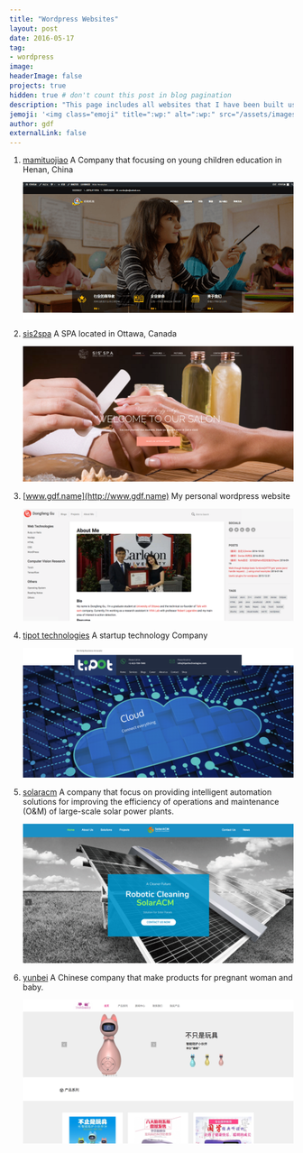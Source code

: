 ```yaml
---
title: "Wordpress Websites"
layout: post
date: 2016-05-17
tag:
- wordpress
image:
headerImage: false
projects: true
hidden: true # don't count this post in blog pagination
description: "This page includes all websites that I have been built using WordPress technique"
jemoji: '<img class="emoji" title=":wp:" alt=":wp:" src="/assets/images/icons/wp-icon.png" height="20" width="20" align="absmiddle">'
author: gdf
externalLink: false
---
```


1. [mamituojiao](http://www.mamituojiao.com/) A Company that focusing on young children education in Henan, China
    
    ![image](/assets/images/projects/wp-mamituojiao.png)

2. [sis2spa](http://sis2spa.com) A SPA located in Ottawa, Canada

    ![image](/assets/images/projects/wp-sis2spa.png)

3. [www.gdf.name](http://www.gdf.name) My personal wordpress website

    ![image](/assets/images/projects/wp-personal.png)

4. [tipot technologies](http://www.tipottechnologies.com/) A startup technology Company

    ![image](/assets/images/projects/wp-tipot.png)

5. [solaracm](http://www.solaracm.com)  A company that focus on providing intelligent automation solutions for improving the efficiency of operations and maintenance (O&M) of large-scale solar power plants.

    ![image](/assets/images/projects/wp-solaracm.png)

6. [yunbei](http://www.yb361.com) A Chinese company that make products for pregnant woman and baby.

    ![image](/assets/images/projects/wp-yunbei.png)